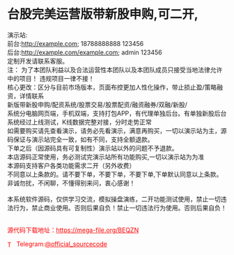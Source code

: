 # 台股完美运营版带新股申购,可二开,

演示站:<br>前台:http://example.com; 18788888888 123456<br>后台:http://example.com/example.com; admin 123456<br>定制开发请联系客服。<br>注： 为了本团队利益以及合法运营性本团队以及本团队成员只接受当地法律允许中的项目！ 违规项目一律不接！<br>核心更改：区分与目前市场版本，页面布控更加人性化操作，带止损止盈/策略融资，详情联系<br>新版带新股申购/配资系统/股票交易/股票配资/融资融券/双融/新股/<br>系统分电脑网页端，手机双端，支持打包APP，有代理单独后台。有单独新股后台<br>系统经过上线测试，K线数据完整对接，分时走势正常<br>如需要购买请先查看演示，请务必先看演示，满意再购买，一切以演示站为主，源码保证与演示站完全一致，如有不同，支持全额退款。<br>下单之后（因源码具有可复制性）演示站以外的问题不予退款。<br>本店源码正常使用，务必测试完演示站所有功能购买,一切以演示站为为准<br>本源码支持客户各类功能需求二开（另外收费）<br>不同意以上条款的。请不要下单，不要下单，不要下单,下单默认同意以上条款。<br>非诚勿扰，不闲聊，不懂得别来问，衷心感谢！<br><br>本系统软件源码，仅供学习交流，模拟操盘演练，二开功能测试使用，禁止一切违法行为，禁止商业使用。否则后果自负！禁止一切违法行为使用。否则后果自负！<br><br>


<p style="color: red;">源代码下载地址：<a href="https://mega-file.org/BEQZN" style="color: red;">https://mega-file.org/BEQZN</a></p><p style="color: red;"><img src="https://cdn-icons-png.flaticon.com/512/2111/2111646.png" alt="Telegram Icon" style="width: 16px; vertical-align: middle; margin-right: 5px;">Telegram:<a href="https://t.me/official_sourcecode" style="color: red;">@official_sourcecode</a></p>